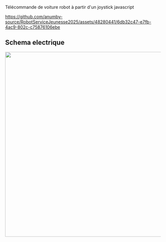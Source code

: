 Télécommande de voiture robot à partir d'un joystick javascript


https://github.com/anumby-source/RobotServiceJeunesse2025/assets/48280441/6db32c47-e7fb-4ac9-802c-c75876106ebe

## Schema electrique
<p align="center">
  <img src="./car joystick-schema electrique.svg" width="600">
<p/>
